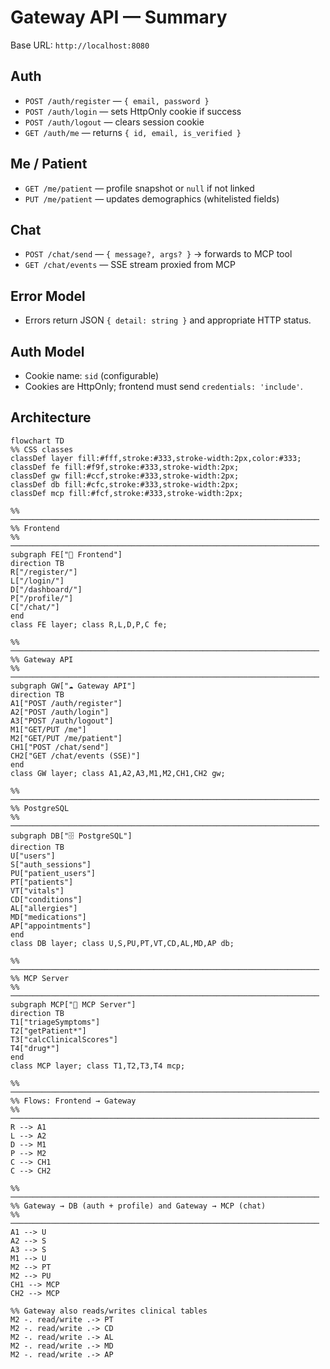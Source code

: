 # Gateway API — Summary

Base URL: `http://localhost:8080`

## Auth
- `POST /auth/register` — `{ email, password }`
- `POST /auth/login` — sets HttpOnly cookie if success
- `POST /auth/logout` — clears session cookie
- `GET /auth/me` — returns `{ id, email, is_verified }`

## Me / Patient
- `GET /me/patient` — profile snapshot or `null` if not linked
- `PUT /me/patient` — updates demographics (whitelisted fields)

## Chat
- `POST /chat/send` — `{ message?, args? }` → forwards to MCP tool
- `GET /chat/events` — SSE stream proxied from MCP

## Error Model
- Errors return JSON `{ detail: string }` and appropriate HTTP status.

## Auth Model
- Cookie name: `sid` (configurable)
- Cookies are HttpOnly; frontend must send `credentials: 'include'`.


## Architecture

```mermaid
flowchart TD
%% CSS classes
classDef layer fill:#fff,stroke:#333,stroke-width:2px,color:#333;
classDef fe fill:#f9f,stroke:#333,stroke-width:2px;
classDef gw fill:#ccf,stroke:#333,stroke-width:2px;
classDef db fill:#cfc,stroke:#333,stroke-width:2px;
classDef mcp fill:#fcf,stroke:#333,stroke-width:2px;

%% ─────────────────────────────────────────────────────────────────────
%% Frontend
%% ─────────────────────────────────────────────────────────────────────
subgraph FE["📱 Frontend"]
direction TB
R["/register/"]
L["/login/"]
D["/dashboard/"]
P["/profile/"]
C["/chat/"]
end
class FE layer; class R,L,D,P,C fe;

%% ─────────────────────────────────────────────────────────────────────
%% Gateway API
%% ─────────────────────────────────────────────────────────────────────
subgraph GW["☁️ Gateway API"]
direction TB
A1["POST /auth/register"]
A2["POST /auth/login"]
A3["POST /auth/logout"]
M1["GET/PUT /me"]
M2["GET/PUT /me/patient"]
CH1["POST /chat/send"]
CH2["GET /chat/events (SSE)"]
end
class GW layer; class A1,A2,A3,M1,M2,CH1,CH2 gw;

%% ─────────────────────────────────────────────────────────────────────
%% PostgreSQL
%% ─────────────────────────────────────────────────────────────────────
subgraph DB["🗄️ PostgreSQL"]
direction TB
U["users"]
S["auth_sessions"]
PU["patient_users"]
PT["patients"]
VT["vitals"]
CD["conditions"]
AL["allergies"]
MD["medications"]
AP["appointments"]
end
class DB layer; class U,S,PU,PT,VT,CD,AL,MD,AP db;

%% ─────────────────────────────────────────────────────────────────────
%% MCP Server
%% ─────────────────────────────────────────────────────────────────────
subgraph MCP["🧠 MCP Server"]
direction TB
T1["triageSymptoms"]
T2["getPatient*"]
T3["calcClinicalScores"]
T4["drug*"]
end
class MCP layer; class T1,T2,T3,T4 mcp;

%% ─────────────────────────────────────────────────────────────────────
%% Flows: Frontend → Gateway
%% ─────────────────────────────────────────────────────────────────────
R --> A1
L --> A2
D --> M1
P --> M2
C --> CH1
C --> CH2

%% ─────────────────────────────────────────────────────────────────────
%% Gateway → DB (auth + profile) and Gateway → MCP (chat)
%% ─────────────────────────────────────────────────────────────────────
A1 --> U
A2 --> S
A3 --> S
M1 --> U
M2 --> PT
M2 --> PU
CH1 --> MCP
CH2 --> MCP

%% Gateway also reads/writes clinical tables
M2 -. read/write .-> PT
M2 -. read/write .-> CD
M2 -. read/write .-> AL
M2 -. read/write .-> MD
M2 -. read/write .-> AP
```

